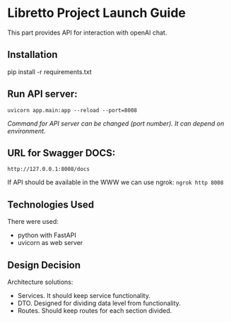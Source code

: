 
# Libretto Project Launch Guide
This part provides API for interaction with openAI chat.   

## Installation
pip install -r requirements.txt

## Run API server: 
```shell 
uvicorn app.main:app --reload --port=8008
```
*Command for API server can be changed (port number). It can depend on environment.* 

## URL for Swagger DOCS: 
```http://127.0.0.1:8008/docs```

If API should be available in the WWW we can use ngrok: 
```ngrok http 8008```


## Technologies Used

 There were used: 
 - python with FastAPI
 - uvicorn as web server

## Design Decision
Architecture solutions: 
 - Services. It should keep service functionality.  
 - DTO. Designed for dividing data level from functionality.  
 - Routes. Should keep routes for each section divided.  
